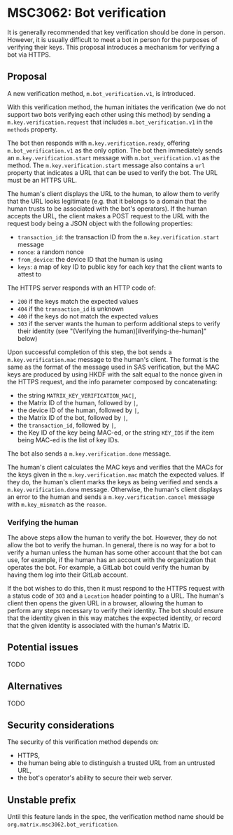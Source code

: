 # MSC3062: Bot verification

It is generally recommended that key verification should be done in person.
However, it is usually difficult to meet a bot in person for the purposes of
verifying their keys.  This proposal introduces a mechanism for verifying a bot
via HTTPS.

## Proposal

A new verification method, `m.bot_verification.v1`, is introduced.

With this verification method, the human initiates the verification (we do not
support two bots verifying each other using this method) by sending a
`m.key.verification.request` that includes `m.bot_verification.v1` in the
`methods` property.

The bot then responds with `m.key.verification.ready`, offering
`m.bot_verification.v1` as the only option.  The bot then immediately sends an
`m.key.verification.start` message with `m.bot_verification.v1` as the method.
The `m.key.verification.start` message also contains a `url` property that
indicates a URL that can be used to verify the bot.  The URL must be an HTTPS
URL.

The human's client displays the URL to the human, to allow them to verify that
the URL looks legitimate (e.g. that it belongs to a domain that the human
trusts to be associated with the bot's operators).  If the human accepts the
URL, the client makes a POST request to the URL with the request body being a
JSON object with the following properties:

- `transaction_id`: the transaction ID from the `m.key.verification.start`
  message
- `nonce`: a random nonce
- `from_device`: the device ID that the human is using
- `keys`: a map of key ID to public key for each key that the client wants to
  attest to

The HTTPS server responds with an HTTP code of:

- `200` if the keys match the expected values
- `404` if the `transaction_id` is unknown
- `400` if the keys do not match the expected values
- `303` if the server wants the human to perform additional steps to verify
  their identity (see "(Verifying the human)[#verifying-the-human]" below)

Upon successful completion of this step, the bot sends a
`m.key.verification.mac` message to the human's client.  The format is the same
as the format of the message used in SAS verification, but the MAC keys are
produced by using HKDF with the salt equal to the nonce given in the HTTPS
request, and the info parameter composed by concatenating:

- the string `MATRIX_KEY_VERIFICATION_MAC|`,
- the Matrix ID of the human, followed by `|`,
- the device ID of the human, followed by `|`,
- the Matrix ID of the bot, followed by `|`,
- the `transaction_id`, followed by `|`,
- the Key ID of the key being MAC-ed, or the string `KEY_IDS` if the item being
  MAC-ed is the list of key IDs.

The bot also sends a `m.key.verification.done` message.

The human's client calculates the MAC keys and verifies that the MACs for the
keys given in the `m.key.verification.mac` match the expected values.  If they
do, the human's client marks the keys as being verified and sends a
`m.key.verification.done` message.  Otherwise, the human's client displays an
error to the human and sends a `m.key.verification.cancel` message with
`m.key_mismatch` as the `reason`.

### Verifying the human

The above steps allow the human to verify the bot.  However, they do not allow
the bot to verify the human.  In general, there is no way for a bot to verify a
human unless the human has some other account that the bot can use, for example,
if the human has an account with the organization that operates the bot.  For
example, a GitLab bot could verify the human by having them log into their
GitLab account.

If the bot wishes to do this, then it must respond to the HTTPS request with a
status code of `303` and a `Location` header pointing to a URL.  The human's
client then opens the given URL in a browser, allowing the human to perform any
steps necessary to verify their identity.  The bot should ensure that the
identity given in this way matches the expected identity, or record that the
given identity is associated with the human's Matrix ID.

## Potential issues

TODO

## Alternatives

TODO

## Security considerations

The security of this verification method depends on:

- HTTPS,
- the human being able to distinguish a trusted URL from an untrusted URL,
- the bot's operator's ability to secure their web server.

## Unstable prefix

Until this feature lands in the spec, the verification method name should be
`org.matrix.msc3062.bot_verification`.
